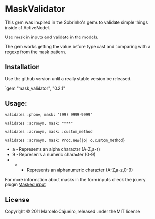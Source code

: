 # MaskValidator

This gem was inspired in the Sobrinho's gems to validate simple things inside of ActiveModel.

Use mask in inputs and validate in the models.

The gem works getting the value before type cast and comparing with a regexp from the mask pattern.

## Installation

Use the github version until a really stable version be released.

`gem "mask_validator", "0.2.1"

## Usage:

`validates :phone, mask: "(99) 9999-9999"`

`validates :acronym, mask: "***"`

`validates :acronym, mask: :custom_method`

`validates :acronym, mask: Proc.new{|o| o.custom_method}`

* a - Represents an alpha character (A-Z,a-z)
* 9 - Represents a numeric character (0-9)
* * - Represents an alphanumeric character (A-Z,a-z,0-9)

For more information about masks in the form inputs check the jquery plugin [Masked input](http://digitalbush.com/projects/masked-input-plugin/)

## License

Copyright © 2011 Marcelo Cajueiro, released under the MIT license
